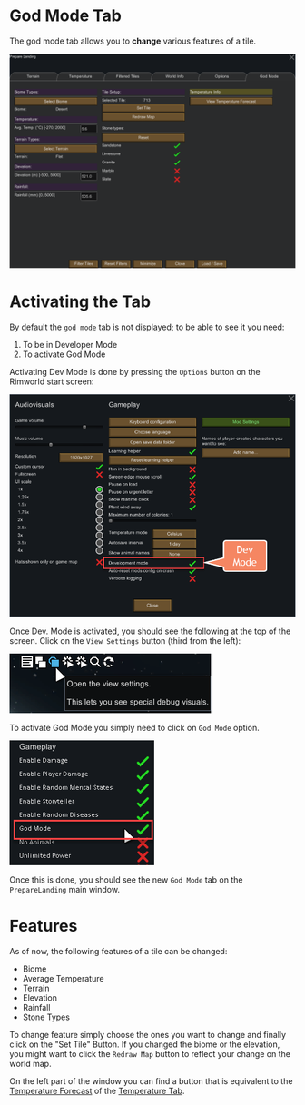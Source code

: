God Mode Tab
============

The god mode tab allows you to **change** various features of a tile.

![God Mode Tab](assets/god_mode_tab.png)

# Activating the Tab

By default the `god mode` tab is not displayed; to be able to see it you need:

1. To be in Developer Mode
2. To activate God Mode

Activating Dev Mode is done by pressing the `Options` button on the Rimworld start screen:

![Activate Dev Mode](assets/dev_mode.png)

Once Dev. Mode is activated, you should see the following at the top of the screen. Click on the `View Settings` button (third from the left):

![View Settings](assets/view_settings.png)

To activate God Mode you simply need to click on `God Mode` option. 

![View Settings](assets/enable_god_mode.png)

Once this is done, you should see the new `God Mode` tab on the `PrepareLanding` main window.

# Features

As of now, the following features of a tile can be changed:

- Biome
- Average Temperature
- Terrain
- Elevation
- Rainfall
- Stone Types

To change feature simply choose the ones you want to change and finally click on the "Set Tile" Button. If you changed the biome or the elevation, you might want to click the `Redraw Map` button to reflect your change on the world map.

On the left part of the window you can find a button that is equivalent to the [Temperature Forecast](temperature_tab.md#temperature-forecast) of the [Temperature Tab](temperature_tab.md).